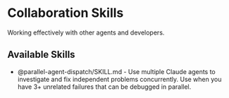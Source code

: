 # Collaboration Skills

Working effectively with other agents and developers.

## Available Skills

- @parallel-agent-dispatch/SKILL.md - Use multiple Claude agents to investigate and fix independent problems concurrently. Use when you have 3+ unrelated failures that can be debugged in parallel.
